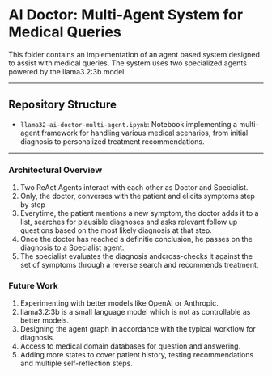 # AI Doctor: Multi-Agent System for Medical Queries

This folder contains an implementation of an agent based system designed to assist with medical queries. 
The system uses two specialized agents powered by the llama3.2:3b model.

---

## Repository Structure

- `llama32-ai-doctor-multi-agent.ipynb`: Notebook implementing a multi-agent framework for handling various medical scenarios, from initial diagnosis to personalized treatment recommendations.

---
### Architectural Overview
1. Two ReAct Agents interact with each other as Doctor and Specialist.
2. Only, the doctor, converses with the patient and elicits symptoms step by step
3. Everytime, the patient mentions a new symptom, the doctor adds it to
a list, searches for plausible diagnoses and asks relevant follow up questions based
on the most likely diagnosis at that step.
5. Once the doctor has reached a definitie conclusion, he passes on the diagnosis
to a Specialist agent.
6. The specialist evaluates the diagnosis andcross-checks it against the set of symptoms through a 
reverse search and recommends treatment. 

### Future Work
1. Experimenting with better models like OpenAI or Anthropic.
2. llama3.2:3b is a small language model which is not as controllable as better models.
3. Designing the agent graph in accordance with the typical workflow for diagnosis.
4. Access to medical domain databases for question and answering.
5. Adding more states to cover patient history, testing recommendations and multiple self-reflection steps.  


